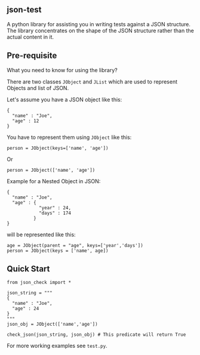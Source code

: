 json-test
----------

A python library for assisting you in writing tests against a JSON
structure. The library concentrates on the shape of the JSON structure
rather than the actual content in it.

Pre-requisite
--------------

What you need to know for using the library?

There are two classes `JObject` and `JList` which are used to
represent Objects and list of JSON.

Let's assume you have a JSON object like this:

````
{
  "name" : "Joe",
  "age" : 12
}
````
You have to represent them using `JObject` like this:

````
person = JObject(keys=['name', 'age'])
````
Or
````
person = JObject(['name', 'age'])
````

Example for a Nested Object in JSON:
````
{
  "name" : "Joe",
  "age" : {
            "year" : 24,
            "days" : 174
          }
}
````
will be represented like this:
````
age = JObject(parent = "age", keys=['year','days'])
person = JObject(keys = ['name', age])
````

Quick Start
------------
````
from json_check import *

json_string = """
{
  "name" : "Joe",
  "age" : 24
}
"""
json_obj = JObject(['name','age'])

check_json(json_string, json_obj) # This predicate will return True
````

For more working examples see `test.py`.

